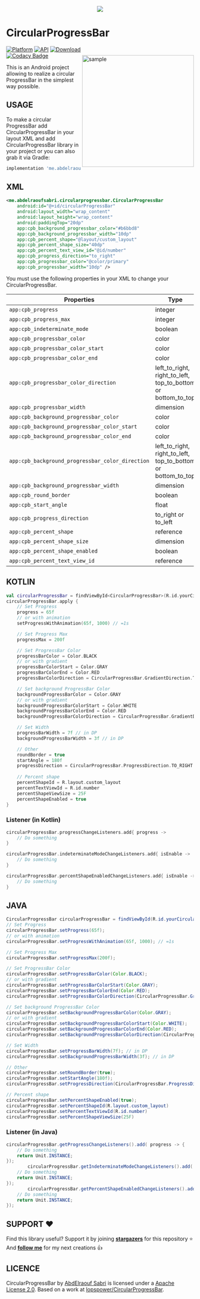 <p align="center"><img src="/preview/header.png"></p>

CircularProgressBar
=================

<img src="https://media.giphy.com/media/yfKG6ljaaFt32BiAXk/giphy.gif" alt="sample" title="sample" width="300" align="right" vspace="24" />

[![Platform](https://img.shields.io/badge/platform-android-green.svg)](http://developer.android.com/index.html)
[![API](https://img.shields.io/badge/API-14%2B-brightgreen.svg?style=flat)](https://android-arsenal.com/api?level=14)
[ ![Download](https://api.bintray.com/packages/abdelraoufsabri/maven/me.abdelraoufsabri%3Acircularprogressbar/images/download.svg) ](https://bintray.com/abdelraoufsabri/maven/me.abdelraoufsabri%3Acircularprogressbar/_latestVersion)
<br>
[![Codacy Badge](https://app.codacy.com/project/badge/Grade/9d34c146a041409ebef5ff75840bfafa)](https://www.codacy.com/gh/AbdElraoufSabri/CircularProgressBar/dashboard?utm_source=github.com&amp;utm_medium=referral&amp;utm_content=AbdElraoufSabri/CircularProgressBar&amp;utm_campaign=Badge_Grade)

This is an Android project allowing to realize a circular ProgressBar in the simplest way possible.

USAGE
-----

To make a circular ProgressBar add CircularProgressBar in your layout XML and add CircularProgressBar library in your project or you can also grab it via Gradle:

```groovy
implementation 'me.abdelraoufsabri:circularprogressbar:1.1.3'
```

XML
-----

```xml
<me.abdelraoufsabri.circularprogressbar.CircularProgressBar
    android:id="@+id/circularProgressBar"
    android:layout_width="wrap_content"
    android:layout_height="wrap_content"
    android:paddingTop="20dp"
    app:cpb_background_progressbar_color="#b6bbd8"
    app:cpb_background_progressbar_width="10dp"
    app:cpb_percent_shape="@layout/custom_layout"
    app:cpb_percent_shape_size="40dp"
    app:cpb_percent_text_view_id="@id/number"
    app:cpb_progress_direction="to_right"
    app:cpb_progressbar_color="@color/primary"
    app:cpb_progressbar_width="10dp" />
```

You must use the following properties in your XML to change your CircularProgressBar.

| Properties                                       | Type                                                         | Default               |
| ------------------------------------------------ | ------------------------------------------------------------ | --------------------- |
| `app:cpb_progress`                               | integer                                                      | 0                     |
| `app:cpb_progress_max`                           | integer                                                      | 100                   |
| `app:cpb_indeterminate_mode`                     | boolean                                                      | false                 |
| `app:cpb_progressbar_color`                      | color                                                        | BLACK                 |
| `app:cpb_progressbar_color_start`                | color                                                        | cpb_progressbar_color |
| `app:cpb_progressbar_color_end`                  | color                                                        | cpb_progressbar_color |
| `app:cpb_progressbar_color_direction`            | left_to_right, right_to_left, top_to_bottom or bottom_to_top | left_to_right         |
| `app:cpb_progressbar_width`                      | dimension                                                    | 7dp                   |
| `app:cpb_background_progressbar_color`           | color                                                        | GRAY                  |
| `app:cpb_background_progressbar_color_start`     | color                                                        | GRAY                  |
| `app:cpb_background_progressbar_color_end`       | color                                                        | GRAY                  |
| `app:cpb_background_progressbar_color_direction` | left_to_right, right_to_left, top_to_bottom or bottom_to_top | left_to_right         |
| `app:cpb_background_progressbar_width`           | dimension                                                    | 3dp                   |
| `app:cpb_round_border`                           | boolean                                                      | false                 |
| `app:cpb_start_angle`                            | float                                                        | 0f (=top)             |
| `app:cpb_progress_direction`                     | to_right or to_left                                          | to_right              |
| `app:cpb_percent_shape`                          | reference                                                    | 0                     |
| `app:cpb_percent_shape_size`                     | dimension                                                    | 25dp                  |
| `app:cpb_percent_shape_enabled`                  | boolean                                                      | false                 |
| `app:cpb_percent_text_view_id`                   | reference                                                    | 0                     |

KOTLIN
-----

```kotlin
val circularProgressBar = findViewById<CircularProgressBar>(R.id.yourCircularProgressbar)
circularProgressBar.apply {
    // Set Progress
    progress = 65f
    // or with animation
    setProgressWithAnimation(65f, 1000) // =1s

    // Set Progress Max
    progressMax = 200f

    // Set ProgressBar Color
    progressBarColor = Color.BLACK
    // or with gradient
    progressBarColorStart = Color.GRAY
    progressBarColorEnd = Color.RED
    progressBarColorDirection = CircularProgressBar.GradientDirection.TOP_TO_BOTTOM

    // Set background ProgressBar Color
    backgroundProgressBarColor = Color.GRAY
    // or with gradient
    backgroundProgressBarColorStart = Color.WHITE
    backgroundProgressBarColorEnd = Color.RED
    backgroundProgressBarColorDirection = CircularProgressBar.GradientDirection.TOP_TO_BOTTOM

    // Set Width
    progressBarWidth = 7f // in DP
    backgroundProgressBarWidth = 3f // in DP

    // Other
    roundBorder = true
    startAngle = 180f
    progressDirection = CircularProgressBar.ProgressDirection.TO_RIGHT
    
    // Percent shape
    percentShapeId = R.layout.custom_layout
    percentTextViewId = R.id.number
    percentShapeViewSize = 25F
    percentShapeEnabled = true
}
```

### Listener (in Kotlin)

```kotlin
circularProgressBar.progressChangeListeners.add{ progress ->
    // Do something
}

circularProgressBar.indeterminateModeChangeListeners.add{ isEnable ->
    // Do something
}

circularProgressBar.percentShapeEnabledChangeListeners.add{ isEnable ->
    // Do something
}

```

JAVA
-----

```java
CircularProgressBar circularProgressBar = findViewById(R.id.yourCircularProgressbar);
// Set Progress
circularProgressBar.setProgress(65f);
// or with animation
circularProgressBar.setProgressWithAnimation(65f, 1000); // =1s

// Set Progress Max
circularProgressBar.setProgressMax(200f);

// Set ProgressBar Color
circularProgressBar.setProgressBarColor(Color.BLACK);
// or with gradient
circularProgressBar.setProgressBarColorStart(Color.GRAY);
circularProgressBar.setProgressBarColorEnd(Color.RED);
circularProgressBar.setProgressBarColorDirection(CircularProgressBar.GradientDirection.TOP_TO_BOTTOM);

// Set background ProgressBar Color
circularProgressBar.setBackgroundProgressBarColor(Color.GRAY);
// or with gradient
circularProgressBar.setBackgroundProgressBarColorStart(Color.WHITE);
circularProgressBar.setBackgroundProgressBarColorEnd(Color.RED);
circularProgressBar.setBackgroundProgressBarColorDirection(CircularProgressBar.GradientDirection.TOP_TO_BOTTOM);

// Set Width
circularProgressBar.setProgressBarWidth(7f); // in DP
circularProgressBar.setBackgroundProgressBarWidth(3f); // in DP

// Other
circularProgressBar.setRoundBorder(true);
circularProgressBar.setStartAngle(180f);
circularProgressBar.setProgressDirection(CircularProgressBar.ProgressDirection.TO_RIGHT);

// Percent shape
circularProgressBar.setPercentShapeEnabled(true);
circularProgressBar.setPercentShapeId(R.layout.custom_layout)
circularProgressBar.setPercentTextViewId(R.id.number)
circularProgressBar.setPercentShapeViewSize(25F)
```

### Listener (in Java)

```java
circularProgressBar.getProgressChangeListeners().add( progress -> {
    // Do something
    return Unit.INSTANCE;
});
        circularProgressBar.getIndeterminateModeChangeListeners().add( isEnabled -> {
    // Do something
    return Unit.INSTANCE;
});
        circularProgressBar.getPercentShapeEnabledChangeListeners().add( isEnabled -> {
    // Do something
    return Unit.INSTANCE;
});
```

SUPPORT ❤️
-----

Find this library useful? Support it by joining [**stargazers**](https://github.com/AbdElraoufSabri/CircularProgressBar/stargazers) for this repository ⭐️
<br/>
And [**follow me**](https://github.com/AbdElraoufSabri?tab=followers) for my next creations 👍

LICENCE
-----

CircularProgressBar by [AbdElraouf Sabri](https://abdelraoufsabri.me) is licensed under a [Apache License 2.0](http://www.apache.org/licenses/LICENSE-2.0).
Based on a work at [lopspower/CircularProgressBar](https://github.com/lopspower/CircularProgressBar).
